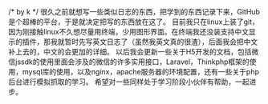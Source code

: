 /* by k */
很久之前就想写一些类似日志的东西，把学到的东西记录下来，GitHub是个超棒的平台，于是就决定把写的东西放在这了。
目前我只在linux上装了git，因为刚接触linux不久想尽量用终端，少用图形界面。在终端我还没装支持中文显示的插件，那我就暂时先写英文日志了（虽然我英文真的很渣），后面我会把中文补上去的，中文的会更加的详细。
以后我会更新一些关于H5开发的文档，包括微信jssdk的使用里面会涉及的微信的许多实用接口，Laravel，Thinkphp框架的使用，mysql库的使用，以及nginx，apache服务器的环境配置，还有一些关于php后台进行模拟抓取的学习。
希望对一些同样处于学习阶段小伙伴有帮助，一起进步。